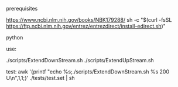 prerequisites

https://www.ncbi.nlm.nih.gov/books/NBK179288/
sh -c "$(curl -fsSL https://ftp.ncbi.nlm.nih.gov/entrez/entrezdirect/install-edirect.sh)"

python


use:

./scripts/ExtendDownStream.sh <acc> <len> <letter> <count>
./scripts/ExtendUpStream.sh  <acc> <len> <letter> <count>

test:
  awk '{printf "echo %s;./scripts/ExtendDownStream.sh %s 200 U\n",$1,$1;}' ./tests/test.set  | sh

